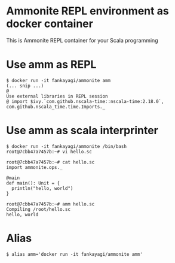 # Ammonite REPL environment as docker container
This is Ammonite REPL container for your Scala programming

# Use amm as REPL
```
$ docker run -it fankayagi/ammonite amm
(... snip ...)
@
Use external libraries in REPL session
@ import $ivy.`com.github.nscala-time::nscala-time:2.18.0`, com.github.nscala_time.time.Imports._
```

# Use amm as scala interprinter
```
$ docker run -it fankayagi/ammonite /bin/bash
root@7cbb47a7457b:~# vi hello.sc

root@7cbb47a7457b:~# cat hello.sc
import ammonite.ops._

@main
def main(): Unit = {
  println("hello, world")
}

root@7cbb47a7457b:~# amm hello.sc
Compiling /root/hello.sc
hello, world
```

# Alias
```
$ alias amm='docker run -it fankayagi/ammonite amm'
```
